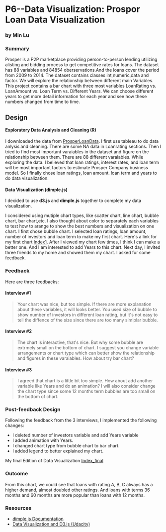 # P6--Data Visualization: Prospor Loan Data Visualization
### by Min Lu

### Summary

Prosper is a P2P marketplace providing person-to-person lending utilizing alisting and bidding process to get competitive rates for loans. The dataset has 88 variables and 84854 oberservations.And the loans cover the period from 2009 to 2014. The dataset contains classes int,numeric,data and factor. We will explore the relationship between different main Variables. This project contains a bar chart with three most variables LoanRating vs. LoanAmount vs. Loan Term vs. Different Years. We can choose different years to get more detail information for each year and see how these numbers changed from time to time.

## Design

#### Exploratory Data Analysis and Cleaning (R)

I downloaded the data from [ProsperLoanData](https://s3.amazonaws.com/udacity-hosted-downloads/ud651/prosperLoanData.csv). I first use tableau to do data anlysis and cleaning. There are some NA data in Loanrating sections. Then I tried to find most important varaiables in the dataset and figure on the relationship between them. There are 88 different varaiables. While exploring the data. I believed that loan ratings, interest rates, and loan term will be most important factors to estimate Prosper Company business model. So I finally chose loan ratings, loan amount. loan term and years to do data visualization. 

#### Data Visualization (dimple.js)

I decided to use **d3.js** and **dimple.js** together to complete my data visualization.

I considered using mutiple chart types, like scatter chart, line chart, bubble chart, bar chart,etc. I also thought about color to separately each variables to test how to arange to show the best numbers and visualization on one chart. I first chose bubble chart. I selected loan ratings, loan amount, number of investors and loan term to make my first chart. Here's a link for my first chart [Index1](https://github.com/minminbaibai/Udacity-Data-Analyst-Nanodegree/blob/master/P6%20--%20Data%20Visualization/basic_charts/index1.html). After I viewed my chart few times, I think I can make a better one. And I am interested to add Years to this chart. Next day, I invited three friends to my home and showed them my chart. I asked for some feedback.

### Feedback

Here are three feedbacks:

#### Interview #1

> Your chart was nice, but too simple. If there are more explanation about these variables, it will looks better. You used size of bubble to show number of investors in different loan rating, but it's not easy to tell the diffence of the size since there are too many simiplar bubble.

#### Interview #2

> The chart is interactive, that's nice. But why some bubble are extrmely small on the bottom of chart. I suggest you change variable arrangements or chart type which can better show the relationship and figures in these varaiables. How about try bar chart?

#### Interview #3

> I agreed that chart is a little bit too simple. How about add another variable like Years and do an animation? I will also consider change the chart type since some 12 months term bubbles are too small on the bottom of chart.

### Post-feedback Design

Following the feedback from the 3 interviews, I implemented the following changes:

- I deleted number of investors variable and add Years variable
- I added animation with Years.
- I changed chart type from bubble chart to bar chart.
- I added legend to better explained my chart.

My final Edition of Data Visualization [Index_final](https://github.com/minminbaibai/Udacity-Data-Analyst-Nanodegree/blob/master/P6%20--%20Data%20Visualization/basic_charts/index_final.html)

### Outcome
From this chart, we could see that loans with rating A, B, C always has a higher demand, almost doubled other ratings. And loans with terms 36 months and 60 months are more popular than loans with 12 months.

### Resources

- [dimple.js Documentation](http://dimplejs.org/)
- [Data Visualization and D3.js (Udacity)](https://www.udacity.com/course/viewer#!/c-ud507-nd)

